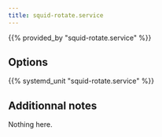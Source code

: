```yaml
---
title: squid-rotate.service
---
```


{{% provided_by "squid-rotate.service" %}}

## Options

{{% systemd_unit "squid-rotate.service" %}}

## Additionnal notes

Nothing here.